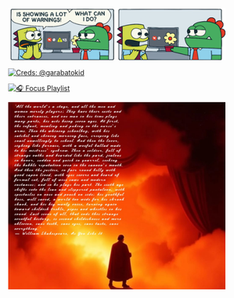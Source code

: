 <img src="error_meme.png" width="444px" />

[![Creds: @garabatokid](https://img.shields.io/badge/creds-%40garabatokid-666666?style=flat)](https://x.com/garabatokid)

[![🎧 Focus Playlist](https://img.shields.io/badge/🎧%20Focus%20Playlist-Youtube-red?style=flat)](https://youtube.com/playlist?list=PLnhm-_a3haJYBaeCwKZevJNmA3uwKMFhp&si=nqgNeV_LVEUHi1jQ)

<img src="preview(1).jpg" width="444px" />

<!--

> 🎭 "All the world’s a stage,  
> And all the men and women merely players;  
> They have their exits and their entrances,  
> And one man in his time plays many parts,  
> His acts being seven ages. At first, the infant,  
> Mewling and puking in the nurse’s arms.  
> Then the whining schoolboy, with his satchel  
> And shining morning face, creeping like snail  
> Unwillingly to school. And then the lover,  
> Sighing like furnace, with a woeful ballad  
> Made to his mistress’ eyebrow. Then a soldier,  
> Full of strange oaths and bearded like the pard,  
> Jealous in honor, sudden and quick in quarrel,  
> Seeking the bubble reputation  
> Even in the cannon’s mouth. And then the justice,  
> In fair round belly with good capon lined,  
> With eyes severe and beard of formal cut,  
> Full of wise saws and modern instances;  
> And so he plays his part. The sixth age shifts  
> Into the lean and slippered pantaloon,  
> With spectacles on nose and pouch on side;  
> His youthful hose, well saved, a world too wide  
> For his shrunk shank, and his big manly voice,  
> Turning again toward childish treble, pipes  
> And whistles in his sound. Last scene of all,  
> That ends this strange eventful history,  
> Is second childishness and mere oblivion,  
> Sans teeth, sans eyes, sans taste, sans everything."  
> — *William Shakespeare, As You Like It*

<sub style="color:gray">Creds: <a href="https://x.com/garabatokid" target="_blank">@garabatokid</a></sub>

## Hi there 👋

**ILXNAH/ILXNAH** is a ✨ _special_ ✨ repository because its `README.md` (this file) appears on your GitHub profile.

Here are some ideas to get you started:

- 🔭 I’m currently working on ...
- 🌱 I’m currently learning ...
- 👯 I’m looking to collaborate on ...
- 🤔 I’m looking for help with ...
- 💬 Ask me about ...
- 📫 How to reach me: ...
- 😄 Pronouns: ...
- ⚡ Fun fact: ...
-->
